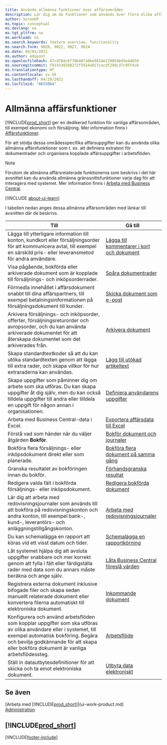 ```yaml
---
title: Använda allmänna funktioner över affärsområden
description: Lär dig om de funktioner som används över flera olika affärsområden i Business Central.
author: SorenGP
ms.topic: conceptual
ms.devlang: na
ms.tgt_pltfrm: na
ms.workload: na
ms.search.keywords: feature overview, functionality
ms.search.form: 9020, 9022, 9027, 9024
ms.date: 04/01/2021
ms.author: edupont
ms.openlocfilehash: 47cd78dc6f706407a0be9814e170054b95e4403d
ms.sourcegitcommit: f9143302b8271f5924a027cacdf29dc37c95f4c6
ms.translationtype: HT
ms.contentlocale: sv-SE
ms.lasthandoff: 04/29/2022
ms.locfileid: "8655064"
---
```

# <a name="general-business-functionality"></a>Allmänna affärsfunktioner
[!INCLUDE[prod_short](includes/prod_short.md)] ger en dedikerad funktion för vanliga affärsområden, till exempel ekonomi och försäljning. Mer information finns i [Affärsfunktioner](across-business-functionality.md).

För att stödja dessa områdesspecifika affärsuppgifter kan du använda olika allmänna affärsfunktioner som t. ex. att definiera extratext för dokumentrader och organisera kopplade affärsuppgifter i arbetsflöden.

> [!NOTE]
> Förutom de allmänna affärsrelaterade funktionerna som beskrivs i det här avsnittet kan du använda allmänna gränssnittsfunktioner varje dag för att interagera med systemet. Mer information finns i [Arbeta med Business Central](ui-work-product.md).

[!INCLUDE [about-ui-learn](includes/about-ui-learn.md)]

I tabellen nedan anges dessa allmänna affärsområden med länkar till avsnitten där de beskrivs.

| Till | Gå till |
| --- | --- |
|Lägga till ytterligare information till konton, kundkort eller försäljningsorder för att kommunicera avtal, till exempel en särskild pris- eller leveransmetod för andra användare.|[Lägga till kommentarer i kort och dokument](across-how-use-comments.md)|
|Visa pågående, bokförda eller arkiverade dokument som är kopplade till försäljnings- och inköpsorderrader.|[Spåra dokumentrader](across-how-to-track-document-lines.md)|
| Förmedla innehållet i affärsdokument snabbt till dina affärspartners, till exempel betalningsinformationen på försäljningsdokument till kunder. |[Skicka dokument som e-post](ui-how-send-documents-email.md) |
|Arkivera försäljnings- och inköpsorder, offerter, försäljningsreturorder och avropsorder, och du kan använda arkiverade dokumentet för att återskapa dokumentet som det arkiverades från.|[Arkivera dokument](across-how-to-archive-documents.md)|
| Skapa standardtextkoder så att du kan utöka standardtexten genom att lägga till extra rader, och skapa villkor för hur extraraderna kan användas. |[Lägg till utökad artikeltext](ui-how-define-ext-text.md) |
|Skapa uppgifter som påminner dig om arbete som ska utföras. Du kan skapa uppgifter åt dig själv, men du kan också tilldela uppgifter till andra eller tilldela en uppgift för någon annan i organisationen.|[Definiera användarens uppgifter](across-user-tasks.md)|
|Arbeta med Business Central-data i Excel.|[Exportera affärsdata till Excel](about-export-data.md)|
|Förstå vad som händer när du väljer åtgärden **Bokför**.|[Bokför dokument och journaler](ui-post-documents-journals.md)|
|Bokföra flera försäljnings- eller inköpsdokument direkt eller som planerade.|[Bokföra flera dokument på samma gång](ui-batch-posting.md)|  
|Granska resultatet av bokföringen innan du bokför.|[Förhandsgranska resultat](ui-how-preview-post-results.md)|
|Redigera valda fält i bokförda försäljnings- eller inköpsdokument.|[Redigera bokförda dokument](across-edit-posted-document.md)|
|Lär dig att arbeta med redovisningsjournaler som används till att bokföra på redovisningskonton och andra konton, till exempel bank-, kund-, leverantörs- och anläggningstillgångskonton. |[Arbeta med redovisningsjournaler](ui-work-general-journals.md) |
| Du kan schemalägga en rapport att köras vid ett visst datum och tider. |[Schemalägga en rapportkörning](ui-work-report.md#ScheduleReport) |
|Låt systemet hjälpa dig att avsluta uppgifter snabbare och mer korrekt genom att fylla i fält eller färdigställa rader med data som du annars måste beräkna och ange själv.|[Låta Business Central föreslå värden](ui-let-system-suggest-values.md)|
|Registrera externa dokument inklusive bifogade filer och skapa sedan manuellt relaterade dokument eller konvertera filerna automatiskt till elektroniska dokument.|[Inkommande dokument](across-income-documents.md)|
|Konfigurera och använd arbetsflöden som kopplar uppgifter som ska utföras av olika användare eller i systemet, till exempel automatisk bokföring. Begära och bevilja godkännande för att skapa eller bokföra dokument är vanliga arbetsflödessteg.|[Arbetsflöde](across-workflow.md)|
| Ställ in datautbytesdefinitioner för att skicka och ta emot elektroniska dokument. |[Utbyta data elektroniskt](across-data-exchange.md) |

## <a name="see-also"></a>Se även
[Arbeta med [!INCLUDE[prod_short](includes/prod_short.md)]](ui-work-product.md)  
[Administration](admin-setup-and-administration.md)

## [!INCLUDE[prod_short](includes/free_trial_md.md)]  


[!INCLUDE[footer-include](includes/footer-banner.md)]
